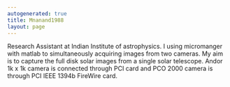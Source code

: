 ```yaml
---
autogenerated: true
title: Mnanand1988
layout: page
---
```


Research Assistant at Indian Institute of astrophysics. I using
micromanger with matlab to simultaneously acquiring images from two
cameras. My aim is to capture the full disk solar images from a single
solar telescope. Andor 1k x 1k camera is connected through PCI card and
PCO 2000 camera is through PCI IEEE 1394b FireWire card.
